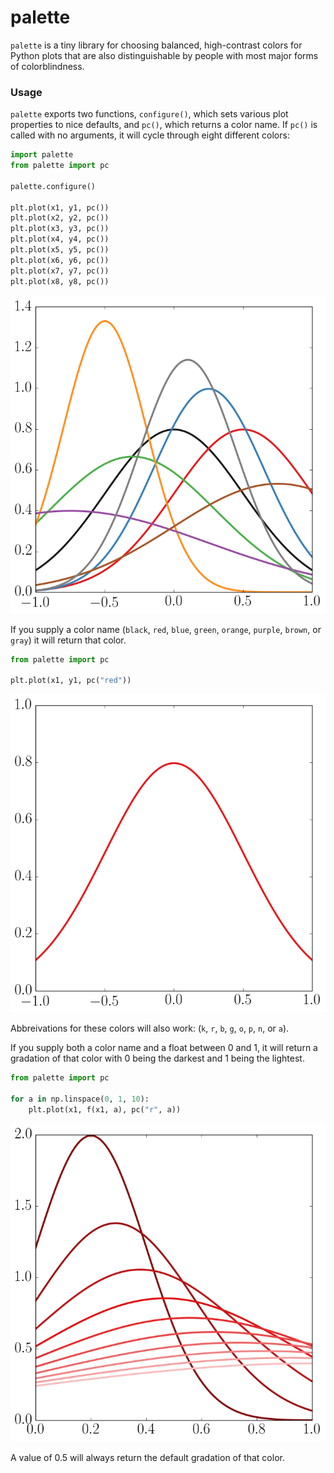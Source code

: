 # palette

`palette` is a tiny library for choosing balanced, high-contrast colors for Python plots that are also distinguishable by people with most major forms of colorblindness.

### Usage

`palette` exports two functions, `configure()`, which sets various plot properties to nice defaults, and `pc()`, which returns a color name. If `pc()` is called with no arguments, it will cycle through eight different colors:

```Python
import palette
from palette import pc

palette.configure()

plt.plot(x1, y1, pc())
plt.plot(x2, y2, pc())
plt.plot(x3, y3, pc())
plt.plot(x4, y4, pc())
plt.plot(x5, y5, pc())
plt.plot(x6, y6, pc())
plt.plot(x7, y7, pc())
plt.plot(x8, y8, pc())
```

![cycling through colors](README_images/color_cycle.png)

If you supply a color name (`black`, `red`, `blue`, `green`, `orange`, `purple`, `brown`, or `gray`) it will return that color.

```Python
from palette import pc

plt.plot(x1, y1, pc("red"))
```

![single color](README_images/one_color.png)

Abbreivations for these colors will also work: (`k`, `r`, `b`, `g`, `o`, `p`, `n`, or `a`).

If you supply both a color name and a float between 0 and 1, it will return a gradation of that color with 0 being the darkest and 1 being the lightest.

```Python
from palette import pc

for a in np.linspace(0, 1, 10):
    plt.plot(x1, f(x1, a), pc("r", a))
```

![color gradations](README_images/color_range.png)

A value of 0.5 will always return the default gradation of that color.
